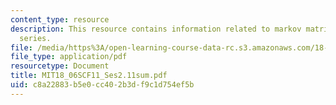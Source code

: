 ```yaml
---
content_type: resource
description: This resource contains information related to markov matrices; fourier
  series.
file: /media/https%3A/open-learning-course-data-rc.s3.amazonaws.com/18-06sc-linear-algebra-fall-2011/c8a22883b5e0cc402b3df9c1d754ef5b_MIT18_06SCF11_Ses2.11sum.pdf
file_type: application/pdf
resourcetype: Document
title: MIT18_06SCF11_Ses2.11sum.pdf
uid: c8a22883-b5e0-cc40-2b3d-f9c1d754ef5b
---
```

